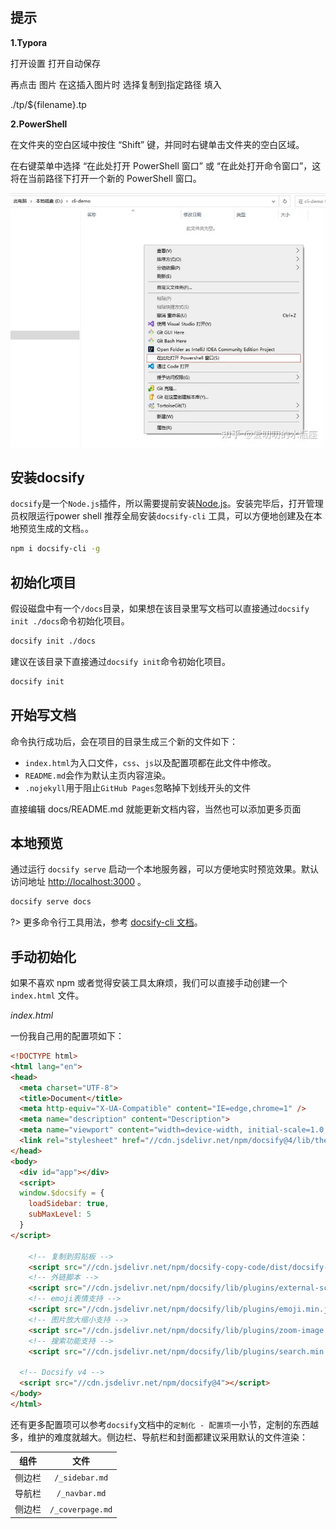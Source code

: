 ## 提示

**1.Typora**

打开设置  打开自动保存   

再点击 图片  在这插入图片时 选择复制到指定路径  填入

./tp/${filename}.tp

**2.PowerShell**

在文件夹的空白区域中按住 “Shift” 键，并同时右键单击文件夹的空白区域。

在右键菜单中选择 “在此处打开 PowerShell 窗口” 或 “在此处打开命令窗口”，这将在当前路径下打开一个新的 PowerShell 窗口。

![img](./tp/README.tp/v2-19bb543e3c630041ce4f6623080f36eb_720w.webp)



## 安装docsify

`docsify`是一个`Node.js`插件，所以需要提前安装[Node.js](https://nodejs.org/)。安装完毕后，打开管理员权限运行power shell 推荐全局安装`docsify-cli` 工具，可以方便地创建及在本地预览生成的文档。。

```bash
npm i docsify-cli -g
```

## 初始化项目

假设磁盘中有一个`/docs`目录，如果想在该目录里写文档可以直接通过`docsify init ./docs`命令初始化项目。

```bash
docsify init ./docs
```

建议在该目录下直接通过`docsify init`命令初始化项目。

```bash
docsify init
```

## 开始写文档

命令执行成功后，会在项目的目录生成三个新的文件如下：

- `index.html`为入口文件，`css`、`js`以及配置项都在此文件中修改。
- `README.md`会作为默认主页内容渲染。
- `.nojekyll`用于阻止`GitHub Pages`忽略掉下划线开头的文件

直接编辑 docs/README.md 就能更新文档内容，当然也可以添加更多页面

## 本地预览

通过运行 `docsify serve` 启动一个本地服务器，可以方便地实时预览效果。默认访问地址 [http://localhost:3000](http://localhost:3000/) 。

```bash
docsify serve docs
```

?> 更多命令行工具用法，参考 [docsify-cli 文档](https://github.com/docsifyjs/docsify-cli)。

## 手动初始化

如果不喜欢 npm 或者觉得安装工具太麻烦，我们可以直接手动创建一个 `index.html` 文件。

*index.html*

一份我自己用的配置项如下：

```html
<!DOCTYPE html>
<html lang="en">
<head>
  <meta charset="UTF-8">
  <title>Document</title>
  <meta http-equiv="X-UA-Compatible" content="IE=edge,chrome=1" />
  <meta name="description" content="Description">
  <meta name="viewport" content="width=device-width, initial-scale=1.0, minimum-scale=1.0">
  <link rel="stylesheet" href="//cdn.jsdelivr.net/npm/docsify@4/lib/themes/vue.css">
</head>
<body>
  <div id="app"></div>
  <script>
  window.$docsify = {
    loadSidebar: true,
    subMaxLevel: 5
  }
</script>
  
    <!-- 复制到剪贴板 -->
    <script src="//cdn.jsdelivr.net/npm/docsify-copy-code/dist/docsify-copy-code.min.js"></script>
    <!-- 外链脚本 -->
    <script src="//cdn.jsdelivr.net/npm/docsify/lib/plugins/external-script.min.js"></script>
    <!-- emoji表情支持 -->
    <script src="//cdn.jsdelivr.net/npm/docsify/lib/plugins/emoji.min.js"></script>
    <!-- 图片放大缩小支持 -->
    <script src="//cdn.jsdelivr.net/npm/docsify/lib/plugins/zoom-image.min.js"></script>
    <!-- 搜索功能支持 -->
    <script src="//cdn.jsdelivr.net/npm/docsify/lib/plugins/search.min.js"></script>

  <!-- Docsify v4 -->
  <script src="//cdn.jsdelivr.net/npm/docsify@4"></script>
</body>
</html>

```

还有更多配置项可以参考`docsify`文档中的`定制化 - 配置项`一小节，定制的东西越多，维护的难度就越大。侧边栏、导航栏和封面都建议采用默认的文件渲染：

|  组件  |       文件       |
| :----: | :--------------: |
| 侧边栏 |  `/_sidebar.md`  |
| 导航栏 |  `/_navbar.md`   |
| 侧边栏 | `/_coverpage.md` |
